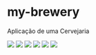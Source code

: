# my-brewery
Aplicação de uma Cervejaria

![](https://img.shields.io/badge/dependency-DevTools-brightgreen)
![](https://img.shields.io/badge/dependency-Lombok-brightgreen)
![](https://img.shields.io/badge/dependency-Web-brightgreen)
![](https://img.shields.io/badge/dependency-Actuator-brightgreen)
![](https://img.shields.io/badge/dependency-JPA-brightgreen)
![](https://img.shields.io/badge/dependency-Hibernate-brightgreen)

